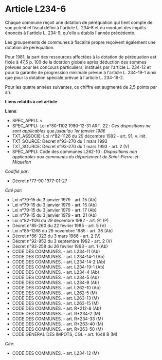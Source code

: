 # Article L234-6

Chaque commune reçoit une dotation de péréquation qui tient compte de son potentiel fiscal défini à l'article L. 234-8 et du
montant des impôts énoncés à l'article L. 234-9, qu'elle a établis l'année précédente.

Les groupements de communes à fiscalité propre reçoivent également une dotation de péréquation.

Pour 1981, la part des ressources affectées à la dotation de péréquation est fixée à 47,5 p. 100 de la dotation globale après
déduction des sommes prévues pour les concours particuliers, institués par l'article L. 234-12 et pour la garantie de
progression minimale prévue à l'article L. 234-19-1 ainsi que pour la dotation spéciale prévue à l'article L. 234-19-2.

Pour les quatre années suivantes, ce chiffre est augmenté de 2,5 points par an.

**Liens relatifs à cet article**

**Liens**:

  - SPEC_APPLI: <
  - SPEC_APPLI: Loi n°80-1102 1980-12-31 ART. 22 :  *Ces dispositions ne sont applicables que jusqu'au 1er janvier 1986*
  - TXT_ASSOCIE: Loi n°82-1126 du 29 décembre 1982 - art. 91, v. init.
  - TXT_SOURCE: Décret n°93-270 du 1 mars 1993
  - TXT_SOURCE: Décret n°93-270 du 1 mars 1993 - art. 2 (V)
  - SPEC_APPLI: Code des communes L262-10 :  *Dispositions non applicables aux communes du département de Saint-Pierre-et-Miquelon*

_Codifié par_:

  - Décret n°77-90 1977-01-27

_Cité par_:

  - Loi n°79-15 du 3 janvier 1979 - art. 15 (Ab)
  - Loi n°79-15 du 3 janvier 1979 - art. 16 (Ab)
  - Loi n°79-15 du 3 janvier 1979 - art. 17 (Ab)
  - Loi n°79-15 du 3 janvier 1979 - art. 21 (Ab)
  - Loi n°82-1126 du 29 décembre 1982 - art. 91 (P)
  - Décret n°85-260 du 22 février 1985 - art. 5 (V)
  - Loi n°85-1268 du 29 novembre 1985 - art. 38 (Ab)
  - Décret n°86-323 du 3 mars 1986 - art. 2 (V)
  - Décret n°92-952 du 3 septembre 1992 - art. 2 (V)
  - Décret n°93-258 du 26 février 1993 - art. 1 (Ab)
  - CODE DES COMMUNES. - art. L234-11 (Ab)
  - CODE DES COMMUNES. - art. L234-14-1 (Ab)
  - CODE DES COMMUNES. - art. L234-14-2 (Ab)
  - CODE DES COMMUNES. - art. L234-19-1 (Ab)
  - CODE DES COMMUNES. - art. L234-4 (Ab)
  - CODE DES COMMUNES. - art. L234-5 (Ab)
  - CODE DES COMMUNES. - art. L234-9 (Ab)
  - CODE DES COMMUNES. - art. L262-10 (Ab)
  - CODE DES COMMUNES. - art. L262-5 (M)
  - CODE DES COMMUNES. - art. L263-13 (M)
  - CODE DES COMMUNES. - art. L263-15 (M)
  - CODE DES COMMUNES. - art. R*212-8 (Ab)
  - CODE DES COMMUNES. - art. R*234-2 (M)
  - CODE DES COMMUNES. - art. R*234-33 (M)
  - CODE DES COMMUNES. - art. R*263-40 (M)
  - CODE DES COMMUNES. - art. R*263-50 (M)
  - CODE GENERAL DES IMPOTS, CGI. - art. 1648 B (M)

_Cite_:

  - CODE DES COMMUNES. - art. L234-12 (M)
